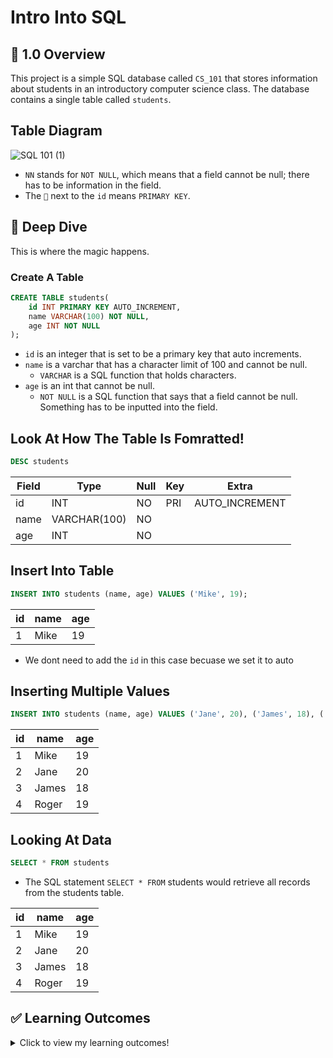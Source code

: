 # Intro Into SQL

## 📌 1.0 Overview

This project is a simple SQL database called `CS_101` that stores information about students in an introductory computer science class. The database contains a single table called `students`.

## Table Diagram

![SQL 101 (1)](https://github.com/Ebenmars/SQL-Journey/assets/76241509/933fe8fd-10b0-4910-b7bd-da29883a6894)

- `NN` stands for `NOT NULL`, which means that a field cannot be null; there has to be information in the field.
- The `🔑` next to the `id` means `PRIMARY KEY`.

## 🤿 Deep Dive

This is where the magic happens.

### Create A Table

```sql
CREATE TABLE students(
    id INT PRIMARY KEY AUTO_INCREMENT, 
    name VARCHAR(100) NOT NULL, 
    age INT NOT NULL
);
```
- `id` is an integer that is set to be a primary key that auto increments.
- `name` is a varchar that has a character limit of 100 and cannot be null.
  - `VARCHAR` is a SQL function that holds characters.
- `age` is an int that cannot be null.
  - `NOT NULL` is a SQL function that says that a field cannot be null. Something has to be inputted into the field.

## Look At How The Table Is Fomratted!

```sql
DESC students
```

| Field | Type        | Null | Key  | Extra          |
|-------|-------------|------|------|----------------|
| id    | INT         | NO   | PRI  | AUTO_INCREMENT |
| name  | VARCHAR(100)| NO   |      |                |
| age   | INT         | NO   |      |                |


## Insert Into Table

```sql
INSERT INTO students (name, age) VALUES ('Mike', 19);
```
| id | name | age |
|----|------|-----|
| 1  | Mike | 19  |

- We dont need to add the `id` in this case becuase we set it to auto


## Inserting Multiple Values

```sql
INSERT INTO students (name, age) VALUES ('Jane', 20), ('James', 18), ('Roger', 19);
```
| id | name  | age |
|----|-------|-----|
| 1  | Mike  | 19  |
| 2  | Jane  | 20  |
| 3  | James | 18  |
| 4  | Roger | 19  |

## Looking At Data 
```sql
SELECT * FROM students
```
- The SQL statement `SELECT * FROM` students would retrieve all records from the students table.
  
| id | name  | age |
|----|-------|-----|
| 1  | Mike  | 19  |
| 2  | Jane  | 20  |
| 3  | James | 18  |
| 4  | Roger | 19  |

## ✅ Learning Outcomes

<details>
<summary>
Click to view my learning outcomes!
  
</summary>
<br>


The following SQL skills and concepts will be covered in this section:

- Learning how to create table 
- Learning how to insert into table 
- Learned how to view table 
- Learned how to automae id 
  
</details>
  

